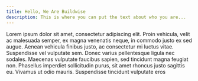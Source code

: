 ```yaml
---
title: Hello, We Are Buildwise
description: This is where you can put the text about who you are...
---
```

Lorem ipsum dolor sit amet, consectetur adipiscing elit. Proin vehicula, velit ac malesuada semper, ex magna venenatis neque, in commodo justo ex sed augue. Aenean vehicula finibus justo, ac consectetur mi luctus vitae. Suspendisse vel vulputate sem. Donec varius pellentesque ligula nec sodales. Maecenas vulputate faucibus sapien, sed tincidunt magna feugiat non. Phasellus imperdiet sollicitudin purus, sit amet rhoncus justo sagittis eu. Vivamus ut odio mauris. Suspendisse tincidunt vulputate eros